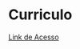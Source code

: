 # Curriculo

[Link de Acesso](https://github.com/gusscamargo/Curriculo-CV/blob/main/CV%20-%20%20Gustavo%20Michels%20de%20Camargo.pdf)
